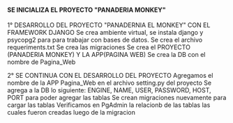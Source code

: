 #### SE INICIALIZA EL PROYECTO "PANADERIA MONKEY" ####
1° DESARROLLO DEL PROYECTO "PANADERNIA EL MONKEY" CON EL FRAMEWORK DJANGO
    Se crea ambiente virtual, se instala django y psycopg2 para para trabajar con bases de datos.
    Se crea el archivo requeriments.txt 
    Se crea las migraciones 
    Se crea el PROYECTO (PANADERIA MONKEY) Y LA APP(PAGINA WEB)
    Se crea la DB con el nombre de Pagina_Web

2° SE CONTINUA CON EL DESARROLLO DEL PROYECTO
    Agregamos el nombre de la APP Pagina_Web en el archivo setting.py del proyecto
    Se agrega a la DB lo siguiente: ENGINE, NAME, USER, PASSWORD, HOST, PORT para poder agregar  las tablas 
    Se crean migraciones nuevamente para cargar las tablas
    Verificamos en PgAdmin la relacionb de las tablas las cuales fueron creadas luego de la migracion
    

